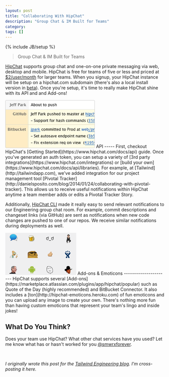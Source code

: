 ```yaml
---
layout: post
title: "Collaborating With HipChat"
description: "Group Chat & IM Built for Teams"
category: 
tags: []
---
```

{% include JB/setup %}

<blockquote>
	<p>Group Chat &amp; IM Built for Teams</p>
</blockquote>

[HipChat](https://www.hipchat.com) supports group chat and one-on-one private messaging via web, desktop and mobile. HipChat is free for teams of five or less and priced at [$2/user/month](https://www.hipchat.com/pricing) for larger teams. When you signup, your HipChat instance will be setup on a hipchat.com subdomain (there's also a local install version in [beta](https://www.hipchat.com/server)). Once you're setup, it's time to really make HipChat shine with its API and and Add-ons!

<img src="/assets/images/posts/hipchat_integrations.png" class="pull-right post-image" />
API
-----
First, checkout HipChat's [Getting Started](https://www.hipchat.com/docs/api) guide. Once you've generated an auth token, you can setup a variety of [3rd party integrations](https://www.hipchat.com/integrations) or [build your own](https://www.hipchat.com/docs/api/libraries). For example, at [Tailwind](http://tailwindapp.com), we've added integration for our project management tool [Pivotal Tracker](http://danielsposito.com/blog/2014/01/24/collaborating-with-pivotal-tracker). This allows us to receive useful notifications within HipChat anytime a team member adds or edits a Pivotal Tracker Story.

Additionally, [HipChat CLI](http://github.com/hipchat/hipchat-cli) made it really easy to send relevant notifications to our Engineering group chat room. For example, commit descriptions and changeset links (via GitHub) are sent as notifications when new code changes are pushed to one of our repos. We receive similar notifications during deployments as well.

<img src="/assets/images/posts/hipchat_emoticons.png" class="pull-right post-image" />
Add-ons &amp; Emoticons
----------------------
HipChat supports several [Add-ons](https://marketplace.atlassian.com/plugins/app/hipchat/popular) such as Quote of the Day (highly recommended) and BitBucket Connector. It also includes a [ton](http://hipchat-emoticons.heroku.com) of fun emoticons and you can upload any image to create your own. There's nothing more fun than having custom emoticons that represent your team's lingo and inside jokes!

What Do You Think?
------------------
Does your team use HipChat? What other chat services have you used? Let me know what has or hasn't worked for you [@smwrxforever](https://twitter.com/smwrxforever).

<br />
<p class="text-muted">
	<em>I originally wrote this post for the <a href="http://tailwindapp.wpengine.com/collaborating-with-hipchat">Tailwind Engineering blog</a>. I'm cross-posting it here.</em>
</p>
